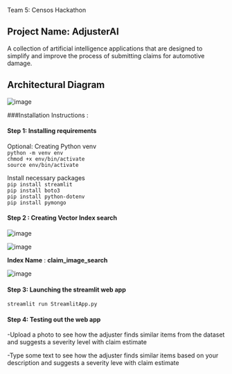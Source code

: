 
Team 5: Censos Hackathon

## Project Name: AdjusterAI

A collection of artificial intelligence applications that are designed to simplify and improve the process of submitting claims for automotive damage.



## Architectural Diagram
![image](https://github.com/ajdidonato7/censos-hackathon/assets/50722159/c9519f75-6680-498a-b5ed-8d02d4b7ef6f)


###Installation Instructions : 

#### Step 1: Installing requirements

Optional: Creating Python venv\
```python -m venv env```\
```chmod +x env/bin/activate```\
```source env/bin/activate```

Install necessary packages\
```pip install streamlit```\
```pip install boto3```\
```pip install python-dotenv```\
```pip install pymongo```

#### Step 2 : Creating Vector Index search

![image](https://github.com/ajdidonato7/censos-hackathon/assets/50722159/10b7eb1a-01a4-460a-af65-469726d65db9)

![image](https://github.com/ajdidonato7/censos-hackathon/assets/50722159/be0043fc-6735-4a68-9e05-50dea50bfa84)

**Index Name** : **claim_image_search**

![image](https://github.com/ajdidonato7/censos-hackathon/assets/50722159/dd01f658-9215-4b82-9f2b-85d3d0d5ba7e)

#### Step 3: Launching the streamlit web app
```streamlit run StreamlitApp.py```

#### Step 4: Testing out the web app

-Upload a photo to see how the adjuster finds similar items from the dataset and suggests a severity level with claim estimate

-Type some text to see how the adjuster finds similar items based on your description and suggests a severity leve with claim estimate







